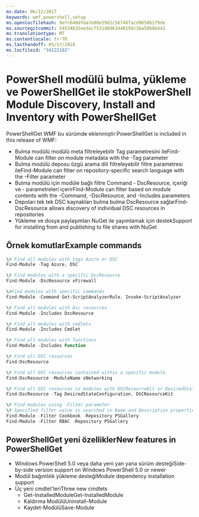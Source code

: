```yaml
---
ms.date: 06/12/2017
keywords: wmf,powershell,setup
ms.openlocfilehash: 9efc640dfda7e08e59d2c56746facd9658b1f9de
ms.sourcegitcommit: 54534635eedacf531d8d6344019dc16a50b8b441
ms.translationtype: MT
ms.contentlocale: tr-TR
ms.lasthandoff: 05/17/2018
ms.locfileid: "34222182"
---
```

# <a name="powershell-module-discovery-install-and-inventory-with-powershellget"></a><span data-ttu-id="2f685-102">PowerShell modülü bulma, yükleme ve PowerShellGet ile stok</span><span class="sxs-lookup"><span data-stu-id="2f685-102">PowerShell Module Discovery, Install and Inventory with PowerShellGet</span></span>

<span data-ttu-id="2f685-103">PowerShellGet WMF bu sürümde eklenmiştir:</span><span class="sxs-lookup"><span data-stu-id="2f685-103">PowerShellGet is included in this release of WMF:</span></span>
-   <span data-ttu-id="2f685-104">Bulma modülü modülü meta filtreleyebilir Tag parametresini ile</span><span class="sxs-lookup"><span data-stu-id="2f685-104">Find-Module can filter on module metadata with the -Tag parameter</span></span>
-   <span data-ttu-id="2f685-105">Bulma modülü deposu özgü arama dili filtreleyebilir filtre parametresi ile</span><span class="sxs-lookup"><span data-stu-id="2f685-105">Find-Module can filter on repository-specific search language with the -Filter parameter</span></span>
-   <span data-ttu-id="2f685-106">Bulma modülü için modüle bağlı filtre Command - DscResource, içeriği ve - parametreleri içerir</span><span class="sxs-lookup"><span data-stu-id="2f685-106">Find-Module can filter based on module contents with the -Command, -DscResource, and -Includes parameters</span></span>
-   <span data-ttu-id="2f685-107">Depoları tek tek DSC kaynakları bulma bulma DscResource sağlar</span><span class="sxs-lookup"><span data-stu-id="2f685-107">Find-DscResource allows discovery of individual DSC resources in repositories</span></span>
-   <span data-ttu-id="2f685-108">Yükleme ve dosya paylaşımları NuGet ile yayımlamak için destek</span><span class="sxs-lookup"><span data-stu-id="2f685-108">Support for installing from and publishing to file shares with NuGet</span></span>

## <a name="example-commands"></a><span data-ttu-id="2f685-109">Örnek komutlar</span><span class="sxs-lookup"><span data-stu-id="2f685-109">Example commands</span></span>
```powershell
\# Find all modules with tags Azure or DSC
Find-Module -Tag Azure, DSC

\# Find modules with a specific DscResource
Find-Module -DscResource xFirewall

\#Find modules with specific commands
Find-Module -Command Get-ScriptAnalyzerRule, Invoke-ScriptAnalyzer

\# Find all modules with Dsc resources
Find-Module -Includes DscResource

\# Find all modules with cmdlets
Find-Module -Includes Cmdlet

\# Find all modules with functions
Find-Module -Includes Function

\# Find all DSC resources
Find-DscResource

\# Find all DSC resources contained within a specific module
Find-DscResource -ModuleName xNetworking

\# Find all DSC resources in modules with DSCResourceKit or DesiredStateConfiguration
Find-DscResource -Tag DesiredStateConfiguration, DSCResourceKit

\# Find modules using -Filter parameter
\# Specified filter value is searched in Name and Description properties
Find-Module -Filter Cookbook -Repository PSGallery
Find-Module -Filter RBAC -Repository PSGallery
```

## <a name="new-features-in-powershellget"></a><span data-ttu-id="2f685-110">PowerShellGet yeni özellikler</span><span class="sxs-lookup"><span data-stu-id="2f685-110">New features in PowerShellGet</span></span>
-   <span data-ttu-id="2f685-111">Windows PowerShell 5.0 veya daha yeni yan yana sürüm desteği</span><span class="sxs-lookup"><span data-stu-id="2f685-111">Side-by-side version support on Windows PowerShell 5.0 or newer</span></span>
-   <span data-ttu-id="2f685-112">Modül bağımlılık yükleme desteği</span><span class="sxs-lookup"><span data-stu-id="2f685-112">Module dependency installation support</span></span>
-   <span data-ttu-id="2f685-113">Üç yeni cmdlet'leri</span><span class="sxs-lookup"><span data-stu-id="2f685-113">Three new cmdlets</span></span>
    -   <span data-ttu-id="2f685-114">Get-InstalledModule</span><span class="sxs-lookup"><span data-stu-id="2f685-114">Get-InstalledModule</span></span>
    -   <span data-ttu-id="2f685-115">Kaldırma Modülü</span><span class="sxs-lookup"><span data-stu-id="2f685-115">Uninstall-Module</span></span>
    -   <span data-ttu-id="2f685-116">Kaydet-Modülü</span><span class="sxs-lookup"><span data-stu-id="2f685-116">Save-Module</span></span>
